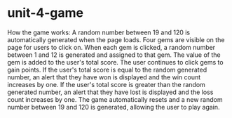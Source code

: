 # unit-4-game
How the game works:
A random number between 19 and 120 is automatically generated when the page loads. 
Four gems are visible on the page for users to click on.
When each gem is clicked, a random number between 1 and 12 is generated and assigned to that gem. The value of the gem is added to the user's total score. The user continues to click gems to gain points.
If the user's total score is equal to the random generated number, an alert that they have won is displayed and the win count increases by one.
If the user's total score is greater than the random generated number, an alert that they have lost is displayed and the loss count increases by one.
The game automatically resets and a new random number between 19 and 120 is generated, allowing the user to play again.